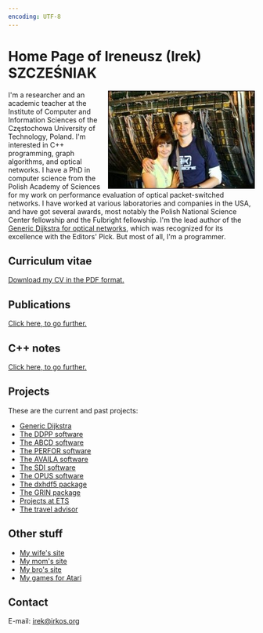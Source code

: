 ```yaml
---
encoding: UTF-8
---
```


# Home Page of Ireneusz (Irek) SZCZEŚNIAK

<img align="right" src="us.jpg">

I'm a researcher and an academic teacher at the Institute of Computer
and Information Sciences of the Częstochowa University of Technology,
Poland.  I'm interested in C++ programming, graph algorithms, and
optical networks.  I have a PhD in computer science from the Polish
Academy of Sciences for my work on performance evaluation of optical
packet-switched networks.  I have worked at various laboratories and
companies in the USA, and have got several awards, most notably the
Polish National Science Center fellowship and the Fulbright
fellowship.  I'm the lead author of the [Generic Dijkstra for optical
networks](https://doi.org/10.1364/JOCN.11.000568), which was
recognized for its excellence with the Editors' Pick.  But most of
all, I'm a programmer.

## Curriculum vitae

[Download my CV in the PDF format.](cv.pdf)

## Publications

[Click here, to go further.](publications)

## C++ notes

[Click here, to go further.](cpp)

## Projects

These are the current and past projects:

* [Generic Dijkstra](gd)
* [The DDPP software](ddpp)
* [The ABCD software](abcd)
* [The PERFOR software](perfor)
* [The AVAILA software](availa)
* [The SDI software](sdi)
* [The OPUS software](opus)
* [The dxhdf5 package](dxhdf5)
* [The GRIN package](projects/grin)
* [Projects at ETS](projects/ets)
* [The travel advisor](projects/eote)

## Other stuff

* [My wife's site](http://www.wozna.org)
* [My mom's site](http://www.halinaszczesniak.org)
* [My bro's site](http://ultra.cto.us.edu.pl/%7Ekport)
* [My games for Atari](atari)

## Contact

E-mail: <irek@irkos.org>
